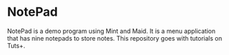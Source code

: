 # NotePad
NotePad is a demo program using Mint and Maid. It is a menu application that has nine notepads to store notes. This repository goes with tutorials on Tuts+.
